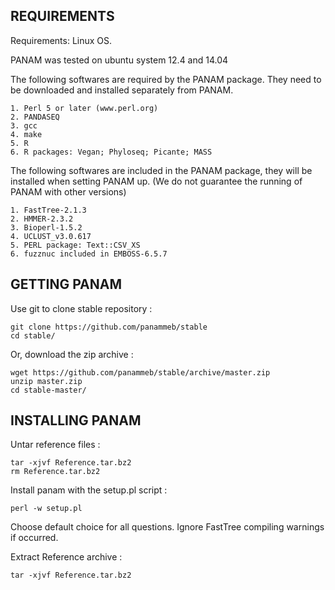 REQUIREMENTS
----------------------------------------------------------------------------------------------
Requirements: Linux OS. 

PANAM was tested on ubuntu system 12.4 and 14.04

The following softwares are required by the PANAM package. They need to be downloaded and installed separately from PANAM. 

	1. Perl 5 or later (www.perl.org) 
	2. PANDASEQ 
	3. gcc 
	4. make 
	5. R 
	6. R packages: Vegan; Phyloseq; Picante; MASS

The following softwares are included in the PANAM package, they will be installed when setting PANAM up. (We do not guarantee the running of PANAM with other versions) 

	1. FastTree-2.1.3 
	2. HMMER-2.3.2 
	3. Bioperl-1.5.2
	4. UCLUST_v3.0.617
	5. PERL package: Text::CSV_XS
	6. fuzznuc included in EMBOSS-6.5.7

GETTING PANAM
----------------------------------------------------------------------------------------------

Use git to clone stable repository :

	git clone https://github.com/panammeb/stable
	cd stable/

Or, download the zip archive :

	wget https://github.com/panammeb/stable/archive/master.zip
	unzip master.zip
	cd stable-master/

INSTALLING PANAM 
----------------------------------------------------------------------------------------------

Untar reference files :

	tar -xjvf Reference.tar.bz2
	rm Reference.tar.bz2

Install panam with the setup.pl script :

	perl -w setup.pl

Choose default choice for all questions.
Ignore FastTree compiling warnings if occurred.

Extract Reference archive :

	tar -xjvf Reference.tar.bz2


